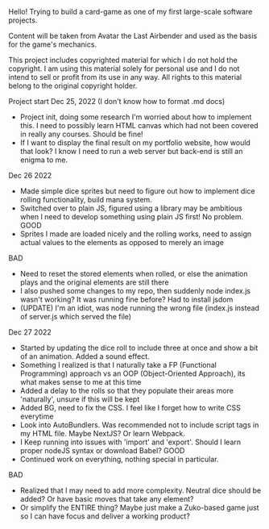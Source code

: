 Hello! Trying to build a card-game as one of my first large-scale software projects. 

Content will be taken from Avatar the Last Airbender and used as the basis for the game's mechanics. 

This project includes copyrighted material for which I do not hold the copyright. I am using this material solely for personal use and I do not intend to sell or profit from its use in any way. All rights to this material belong to the original copyright holder.

Project start Dec 25, 2022 (I don't know how to format .md docs)
- Project init, doing some research I'm worried about how to implement this. I need to possibly learn HTML canvas which had not been covered in really any courses. Should be fine!
- If I want to display the final result on my portfolio website, how would that look? I know I need to run a web server but back-end is still an enigma to me.

Dec 26 2022
- Made simple dice sprites but need to figure out how to implement dice rolling functionality, build mana system. 
- Switched over to plain JS, figured using a library may be ambitious when I need to develop something using plain JS first! No problem.
GOOD
- Sprites I made are loaded nicely and the rolling works, need to assign actual values to the elements as opposed to merely an image

BAD
- Need to reset the stored elements when rolled, or else the animation plays and the original elements are still there
- I also pushed some changes to my repo, then suddenly node index.js wasn't working? It was running fine before? Had to install jsdom
- (UPDATE) I'm an idiot, was node running the wrong file (index.js instead of server.js which served the file)

Dec 27 2022
- Started by updating the dice roll to include three at once and show a bit of an animation. Added a sound effect. 
- Something I realized is that I naturally take a FP (Functional Programming) approach vs an OOP (Object-Oriented Approach), its what makes sense to me at this time
- Added a delay to the rolls so that they populate their areas more 'naturally', unsure if this will be kept
- Added BG, need to fix the CSS. I feel like I forget how to write CSS everytime
- Look into AutoBundlers. Was recommended not to include script tags in my HTML file. Maybe NextJS? Or learn Webpack.
- I Keep running into issues with 'import' and 'export'. Should I learn proper nodeJS syntax or download Babel? 
GOOD
- Continued work on everything, nothing special in particular. 

BAD
- Realized that I may need to add more complexity. Neutral dice should be added? Or have basic moves that take any element? 
- Or simplify the ENTIRE thing? Maybe just make a Zuko-based game just so I can have focus and deliver a working product?